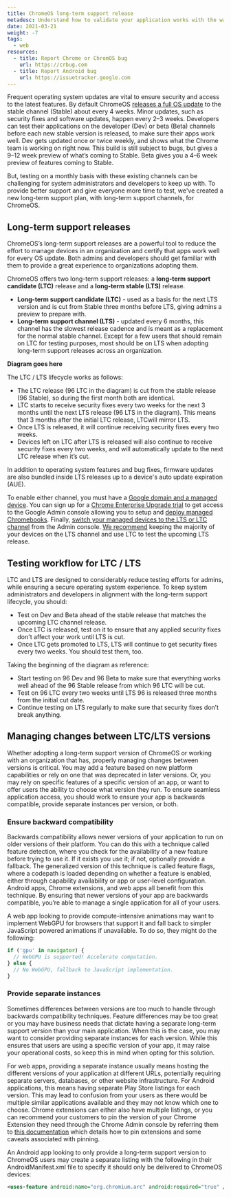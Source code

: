 ```yaml
---
title: ChromeOS long-term support release
metadesc: Understand how to validate your application works with the way schools deploy Chrome OS.
date: 2021-03-21
weight: -7
tags:
  - web
resources:
  - title: Report Chrome or ChromOS bug
    url: https://crbug.com
  - title: Report Android bug
    url: https://issuetracker.google.com
---
```


Frequent operating system updates are vital to ensure security and access to the latest features. By default ChromeOS [releases a full OS update](https://support.google.com/chromebook/answer/1086915) to the stable channel (Stable) about every 4 weeks. Minor updates, such as security fixes and software updates, happen every 2–3 weeks. Developers can test their applications on the developer (Dev) or beta (Beta) channels before each new stable version is released, to make sure their apps work well. Dev gets updated once or twice weekly, and shows what the Chrome team is working on right now. This build is still subject to bugs, but gives a 9–12 week preview of what’s coming to Stable. Beta gives you a 4–6 week preview of features coming to Stable.

But, testing on a monthly basis with these existing channels can be challenging for system administrators and developers to keep up with. To provide better support and give everyone more time to test, we've created a new long-term support plan, with long-term support channels, for ChromeOS.

## Long-term support releases

ChromeOS’s long-term support releases are a powerful tool to reduce the effort to manage devices in an organization and certify that apps work well for every OS update. Both admins and developers should get familiar with them to provide a great experience to organizations adopting them.

ChromeOS offers two long-term support releases: a **long-term support candidate (LTC)** release and a **long-term stable (LTS)** release.

- **Long-term support candidate (LTC)** - used as a basis for the next LTS version and is cut from Stable three months before LTS, giving admins a preview to prepare with.
- **Long-term support channel (LTS)** - updated every 6 months, this channel has the slowest release cadence and is meant as a replacement for the normal stable channel. Except for a few users that should remain on LTC for testing purposes, most should be on LTS when adopting long-term support releases across an organization.

**Diagram goes here**

The LTC / LTS lifecycle works as follows:

- The LTC release (96 LTC in the diagram) is cut from the stable release (96 Stable), so during the first month both are identical.
- LTC starts to receive security fixes every two weeks for the next 3 months until the next LTS release (96 LTS in the diagram). This means that 3 months after the initial LTC release, LTCwill mirror LTS.
- Once LTS is released, it will continue receiving security fixes every two weeks.
- Devices left on LTC after LTS is released will also continue to receive security fixes every two weeks, and will automatically update to the next LTC release when it’s cut.

In addition to operating system features and bug fixes, firmware updates are also bundled inside LTS releases up to a device's auto update expiration (AUE).

To enable either channel, you must have a [Google domain and a managed device](https://support.google.com/chrome/a/answer/1289314). You can sign up for a [Chrome Enterprise Upgrade trial](https://support.google.com/chrome/a/answer/7679452?ref_topic=9050345) to get access to the Google Admin console allowing you to setup and [deploy managed Chromebooks](https://support.google.com/chrome/a/answer/4601288). Finally, [switch your managed devices to the LTS or LTC channel](https://support.google.com/chrome/a/answer/11333726#:~:text=OS%20devices.-,Switch%20devices%20to%20the%20LTC%20channel,-Your%20current%20account) from the Admin console. [We recommend](https://support.google.com/chrome/a/answer/6025002) keeping the majority of your devices on the LTS channel and use LTC to test the upcoming LTS release.

## Testing workflow for LTC / LTS

LTC and LTS are designed to considerably reduce testing efforts for admins, while ensuring a secure operating system experience. To keep system administrators and developers in alignment with the long-term support lifecycle, you should:

- Test on Dev and Beta ahead of the stable release that matches the upcoming LTC channel release.
- Once LTC is released, test on it to ensure that any applied security fixes don't affect your work until LTS is cut.
- Once LTC gets promoted to LTS, LTS will continue to get security fixes every two weeks. You should test them, too.

Taking the beginning of the diagram as reference:

- Start testing on 96 Dev and 96 Beta to make sure that everything works well ahead of the 96 Stable release from which 96 LTC will be cut.
- Test on 96 LTC every two weeks until LTS 96 is released three months from the initial cut date.
- Continue testing on LTS regularly to make sure that security fixes don’t break anything.

## Managing changes between LTC/LTS versions

Whether adopting a long-term support version of ChromeOS or working with an organization that has, properly managing changes between versions is critical. You may add a feature based on new platform capabilities or rely on one that was deprecated in later versions. Or, you may rely on specific features of a specific version of an app, or want to offer users the ability to choose what version they run. To ensure seamless application access, you should work to ensure your app is backwards compatible, provide separate instances per version, or both.

### Ensure backward compatibility

Backwards compatibility allows newer versions of your application to run on older versions of their platform. You can do this with a technique called feature detection, where you check for the availability of a new feature before trying to use it. If it exists you use it; if not, optionally provide a fallback. The generalized version of this technique is called feature flags, where a codepath is loaded depending on whether a feature is enabled, either through capability availability or app or user-level configuration. Android apps, Chrome extensions, and web apps all benefit from this technique. By ensuring that newer versions of your app are backwards compatible, you’re able to manage a single application for all of your users.

A web app looking to provide compute-intensive animations may want to implement WebGPU for browsers that support it and fall back to simpler JavaScript powered animations if unavailable. To do so, they might do the following:

```javascript {title="JavaScript" .code-figure}
if ('gpu' in navigator) {
  // WebGPU is supported! Accelerate computation.
} else {
  // No WebGPU, fallback to JavaScript implementation.
}
```

### Provide separate instances

Sometimes differences between versions are too much to handle through backwards compatibility techniques. Feature differences may be too great or you may have business needs that dictate having a separate long-term support version than your main application. When this is the case, you may want to consider providing separate instances for each version. While this ensures that users are using a specific version of your app, it may raise your operational costs, so keep this in mind when opting for this solution.

For web apps, providing a separate instance usually means hosting the different versions of your application at different URLs, potentially requiring separate servers, databases, or other website infrastructure. For Android applications, this means having separate Play Store listings for each version. This may lead to confusion from your users as there would be multiple similar applications available and they may not know which one to choose. Chrome extensions can either also have multiple listings, or you can recommend your customers to pin the version of your Chrome Extension they need through the Chrome Admin console by referring them to [this documentation](https://support.google.com/chrome/a/answer/11190170?hl=en)⁠ which details how to pin extensions and some caveats associated with pinning.

An Android app looking to only provide a long-term support version to ChromeOS users may create a separate listing with the following in their AndroidManifest.xml file to specify it should only be delivered to ChromeOS devices:

```xml {title="AndroidManifest.xml" .code-figure}
<uses-feature android:name="org.chromium.arc" android:required="true" />
```

